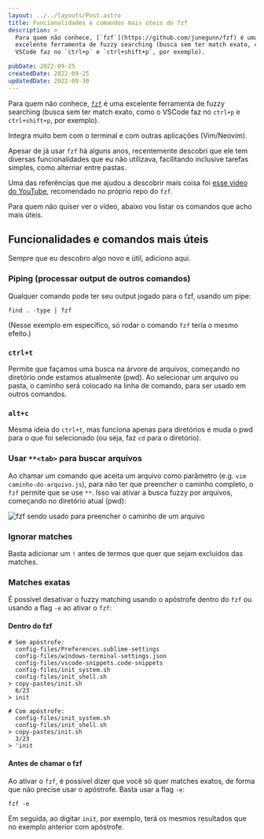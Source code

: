 ```yaml
---
layout: ../../layouts/Post.astro
title: Funcionalidades e comandos mais úteis do fzf
description: >
  Para quem não conhece, [`fzf`](https://github.com/junegunn/fzf) é uma
  excelente ferramenta de fuzzy searching (busca sem ter match exato, como o
  VSCode faz no `ctrl+p` e `ctrl+shift+p`, por exemplo).

pubDate: 2022-09-25
createdDate: 2022-09-25
updatedDate: 2022-09-30
---
```


Para quem não conhece, [`fzf`](https://github.com/junegunn/fzf) é uma excelente
ferramenta de fuzzy searching (busca sem ter match exato, como o VSCode faz no
`ctrl+p` e `ctrl+shift+p`, por exemplo).

Integra muito bem com o terminal e com outras aplicações (Vim/Neovim).

Apesar de já usar `fzf` há alguns anos, recentemente descobri que ele tem
diversas funcionalidades que eu não utilizava, facilitando inclusive tarefas
simples, como alternar entre pastas.

Uma das referências que me ajudou a descobrir mais coisa foi
[esse vídeo do YouTube](https://www.youtube.com/watch?v=qgG5Jhi_Els),
recomendado no próprio repo do `fzf`.

Para quem não quiser ver o vídeo, abaixo vou listar os comandos que acho mais
úteis.

## Funcionalidades e comandos mais úteis

Sempre que eu descobro algo novo e útil, adiciono aqui.

### Piping (processar output de outros comandos)

Qualquer comando pode ter seu output jogado para o fzf, usando um pipe:

```shell
find . -type | fzf
```

(Nesse exemplo em específico, só rodar o comando `fzf` teria o mesmo efeito.)

### `ctrl+t`

Permite que façamos uma busca na árvore de arquivos, começando no diretório onde
estamos atualmente (pwd). Ao selecionar um arquivo ou pasta, o caminho será
colocado na linha de comando, para ser usado em outros comandos.

### `alt+c`

Mesma ideia do `ctrl+t`, mas funciona apenas para diretórios e muda o pwd para o
que foi selecionado (ou seja, faz `cd` para o diretório).

### Usar `**<tab>` para buscar arquivos

Ao chamar um comando que aceita um arquivo como parâmetro (e.g.
`vim caminho-do-arquivo.js`), para não ter que preencher o caminho completo, o
`fzf` permite que se use `**`. Isso vai ativar a busca fuzzy por arquivos,
começando no diretório atual (pwd):

![fzf sendo usado para preencher o caminho de um arquivo](/fzf-double-star.png)

### Ignorar matches

Basta adicionar um `!` antes de termos que quer que sejam excluídos das matches.

### Matches exatas

É possível desativar o fuzzy matching usando o apóstrofe dentro do `fzf` ou
usando a flag `-e` ao ativar o `fzf`:

#### Dentro do fzf

```shell
# Sem apóstrofe:
  config-files/Preferences.sublime-settings
  config-files/windows-terminal-settings.json
  config-files/vscode-snippets.code-snippets
  config-files/init_system.sh
  config-files/init_shell.sh
> copy-pastes/init.sh
  6/23
> init

# Com apóstrofe:
  config-files/init_system.sh
  config-files/init_shell.sh
> copy-pastes/init.sh
  3/23
> 'init
```

#### Antes de chamar o fzf

Ao ativar o `fzf`, é possível dizer que você só quer matches exatos, de forma
que não precise usar o apóstrofe. Basta usar a flag `-e`:

```shell
fzf -e
```

Em seguida, ao digitar `init`, por exemplo, terá os mesmos resultados que no
exemplo anterior com apóstrofe.

